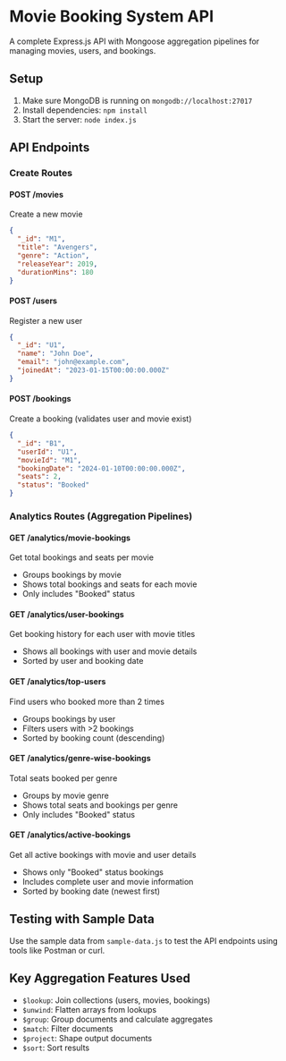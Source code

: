 # Movie Booking System API

A complete Express.js API with Mongoose aggregation pipelines for managing movies, users, and bookings.

## Setup

1. Make sure MongoDB is running on `mongodb://localhost:27017`
2. Install dependencies: `npm install`
3. Start the server: `node index.js`

## API Endpoints

### Create Routes

#### POST /movies
Create a new movie
```json
{
  "_id": "M1",
  "title": "Avengers",
  "genre": "Action",
  "releaseYear": 2019,
  "durationMins": 180
}
```

#### POST /users
Register a new user
```json
{
  "_id": "U1",
  "name": "John Doe",
  "email": "john@example.com",
  "joinedAt": "2023-01-15T00:00:00.000Z"
}
```

#### POST /bookings
Create a booking (validates user and movie exist)
```json
{
  "_id": "B1",
  "userId": "U1",
  "movieId": "M1",
  "bookingDate": "2024-01-10T00:00:00.000Z",
  "seats": 2,
  "status": "Booked"
}
```

### Analytics Routes (Aggregation Pipelines)

#### GET /analytics/movie-bookings
Get total bookings and seats per movie
- Groups bookings by movie
- Shows total bookings and seats for each movie
- Only includes "Booked" status

#### GET /analytics/user-bookings
Get booking history for each user with movie titles
- Shows all bookings with user and movie details
- Sorted by user and booking date

#### GET /analytics/top-users
Find users who booked more than 2 times
- Groups bookings by user
- Filters users with >2 bookings
- Sorted by booking count (descending)

#### GET /analytics/genre-wise-bookings
Total seats booked per genre
- Groups by movie genre
- Shows total seats and bookings per genre
- Only includes "Booked" status

#### GET /analytics/active-bookings
Get all active bookings with movie and user details
- Shows only "Booked" status bookings
- Includes complete user and movie information
- Sorted by booking date (newest first)

## Testing with Sample Data

Use the sample data from `sample-data.js` to test the API endpoints using tools like Postman or curl.

## Key Aggregation Features Used

- `$lookup`: Join collections (users, movies, bookings)
- `$unwind`: Flatten arrays from lookups
- `$group`: Group documents and calculate aggregates
- `$match`: Filter documents
- `$project`: Shape output documents
- `$sort`: Sort results